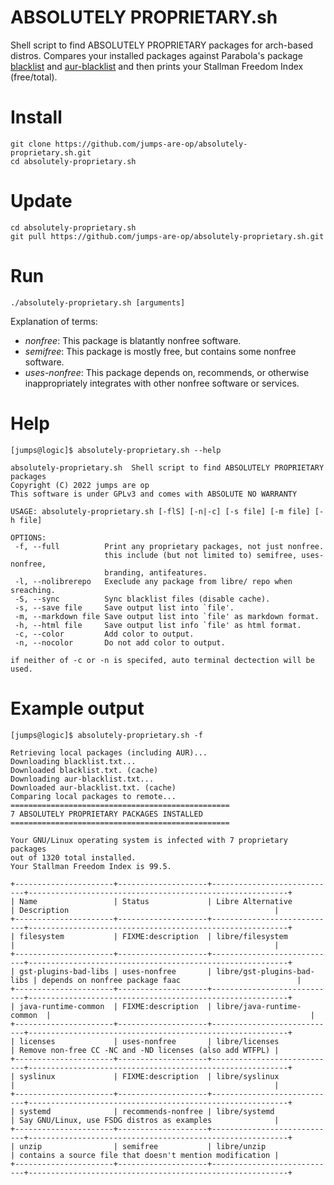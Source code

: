 # ABSOLUTELY PROPRIETARY.sh

Shell script to find ABSOLUTELY PROPRIETARY packages for arch-based distros. Compares your installed packages against Parabola's package [blacklist](https://git.parabola.nu/blacklist.git/plain/blacklist.txt) and [aur-blacklist](https://git.parabola.nu/blacklist.git/plain/aur-blacklist.txt) and then prints your Stallman Freedom Index (free/total).

# Install
```
git clone https://github.com/jumps-are-op/absolutely-proprietary.sh.git
cd absolutely-proprietary.sh
```
# Update
```
cd absolutely-proprietary.sh
git pull https://github.com/jumps-are-op/absolutely-proprietary.sh.git
```
# Run
```
./absolutely-proprietary.sh [arguments]
```

Explanation of terms:
- *nonfree*: This package is blatantly nonfree software.
- *semifree*: This package is mostly free, but contains some nonfree software.
- *uses-nonfree*: This package depends on, recommends, or otherwise inappropriately integrates with other nonfree software or services.

# Help
```
[jumps@logic]$ absolutely-proprietary.sh --help

absolutely-proprietary.sh  Shell script to find ABSOLUTELY PROPRIETARY packages
Copyright (C) 2022 jumps are op
This software is under GPLv3 and comes with ABSOLUTE NO WARRANTY

USAGE: absolutely-proprietary.sh [-flS] [-n|-c] [-s file] [-m file] [-h file]

OPTIONS:
 -f, --full          Print any proprietary packages, not just nonfree.
                     this include (but not limited to) semifree, uses-nonfree,
                     branding, antifeatures.
 -l, --nolibrerepo   Execlude any package from libre/ repo when sreaching.
 -S, --sync          Sync blacklist files (disable cache).
 -s, --save file     Save output list into `file'.
 -m, --markdown file Save output list into `file' as markdown format.
 -h, --html file     Save output list info `file' as html format.
 -c, --color         Add color to output.
 -n, --nocolor       Do not add color to output.

if neither of -c or -n is specifed, auto terminal dectection will be used.
```
# Example output
```
[jumps@logic]$ absolutely-proprietary.sh -f

Retrieving local packages (including AUR)...
Downloading blacklist.txt...
Downloaded blacklist.txt. (cache)
Downloading aur-blacklist.txt...
Downloaded aur-blacklist.txt. (cache)
Comparing local packages to remote...
=================================================
7 ABSOLUTELY PROPRIETARY PACKAGES INSTALLED
=================================================

Your GNU/Linux operating system is infected with 7 proprietary packages
out of 1320 total installed.
Your Stallman Freedom Index is 99.5.

+----------------------+--------------------+----------------------------+----------------------------------------------------------+
| Name                 | Status             | Libre Alternative          | Description                                              |
+----------------------+--------------------+----------------------------+----------------------------------------------------------+
| filesystem           | FIXME:description  | libre/filesystem           |                                                          |
+----------------------+--------------------+----------------------------+----------------------------------------------------------+
| gst-plugins-bad-libs | uses-nonfree       | libre/gst-plugins-bad-libs | depends on nonfree package faac                          |
+----------------------+--------------------+----------------------------+----------------------------------------------------------+
| java-runtime-common  | FIXME:description  | libre/java-runtime-common  |                                                          |
+----------------------+--------------------+----------------------------+----------------------------------------------------------+
| licenses             | uses-nonfree       | libre/licenses             | Remove non-free CC -NC and -ND licenses (also add WTFPL) |
+----------------------+--------------------+----------------------------+----------------------------------------------------------+
| syslinux             | FIXME:description  | libre/syslinux             |                                                          |
+----------------------+--------------------+----------------------------+----------------------------------------------------------+
| systemd              | recommends-nonfree | libre/systemd              | Say GNU/Linux, use FSDG distros as examples              |
+----------------------+--------------------+----------------------------+----------------------------------------------------------+
| unzip                | semifree           | libre/unzip                | contains a source file that doesn't mention modification |
+----------------------+--------------------+----------------------------+----------------------------------------------------------+
```
